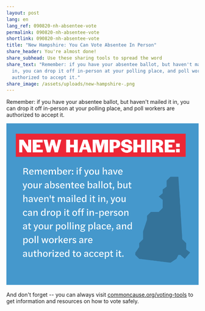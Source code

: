 ```yaml
---
layout: post
lang: en
lang_ref: 090820-nh-absentee-vote
permalink: 090820-nh-absentee-vote
shortlink: 090820-nh-absentee-vote
title: "New Hampshire: You Can Vote Absentee In Person"
share_header: You're almost done!
share_subhead: Use these sharing tools to spread the word
share_text: "Remember: if you have your absentee ballot, but haven't mailed it
  in, you can drop it off in-person at your polling place, and poll workers are
  authorized to accept it."
share_image: /assets/uploads/new-hampshire-.png
---
```

Remember: if you have your absentee ballot, but haven't mailed it in, you can drop it off in-person at your polling place, and poll workers are authorized to accept it.

![](/assets/uploads/new-hampshire-.png)

And don't forget -- you can always visit [commoncause.org/voting-tools](https://commoncause.org/voting-tools) to get information and resources on how to vote safely.